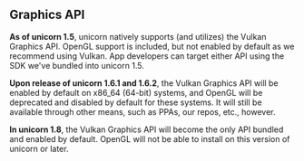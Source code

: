 ## Graphics API
**As of unicorn 1.5**, unicorn natively supports (and utilizes) the Vulkan Graphics API. OpenGL support is included, but not enabled by default as we recommend using Vulkan. App developers can target either API using the SDK we've bundled into unicorn 1.5.

**Upon release of unicorn 1.6.1 and 1.6.2**, the Vulkan Graphics API will be enabled by default on x86_64 (64-bit) systems, and OpenGL will be deprecated and disabled by default for these systems. It will still be available through other means, such as PPAs, our repos, etc., however.

**In unicorn 1.8**, the Vulkan Graphics API will become the only API bundled and enabled by default. OpenGL will not be able to install on this version of unicorn or later.